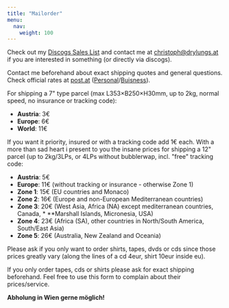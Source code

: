 ```yaml
---
title: "Mailorder"
menu:
  nav:
    weight: 100
---
```

Check out my [Discogs Sales List](https://www.discogs.com/seller/KureKureTakora) and contact me at [christoph@drylungs.at](mailto:christoph@drylungs.at) if you are interested in something (or directly via discogs).

Contact me beforehand about exact shipping quotes and general questions.  
Check official rates at [post.at](https://post.at/) ([Personal](https://www.post.at/en/personal_send_parcels_international.php)/[Buisness](https://www.post.at/en/business_send_letter_mail_international_rates.php)).

For shipping a 7" type parcel (max L353×B250×H30mm, up to 2kg, normal speed, no insurance or tracking code):

* **Austria**: 3€
* **Europe**: 6€
* **World**: 11€

If you want it priority, insured or with a tracking code add 1€ each.
With a more than sad heart i present to you the insane prices for shipping a 12" parcel (up to 2kg/3LPs, or 4LPs without bubblerwap, incl. "free" tracking code:

* **Austria**: 5€
* **Europe**: 11€ (without tracking or insurance - otherwise Zone 1)
* **Zone 1**: 15€ (EU countries and Monaco)
* **Zone 2**: 16€ (Europe and non-European Mediterranean countries)
* **Zone 3**: 20€ (West Asia, Africa (NA) except mediterranean countries, Canada, * **Marshall Islands, Micronesia, USA)
* **Zone 4**: 23€ (Africa (SA), other countries in North/South America, South/East Asia)
* **Zone 5**: 26€ (Australia, New Zealand and Oceania)

Please ask if you only want to order shirts, tapes, dvds or cds since those prices greatly vary (along the lines of a cd 4eur, shirt 10eur inside eu).

If you only order tapes, cds or shirts please ask for exact shipping beforehand. Feel free to use this form to complain about their prices/service.

**Abholung in Wien gerne möglich!**

